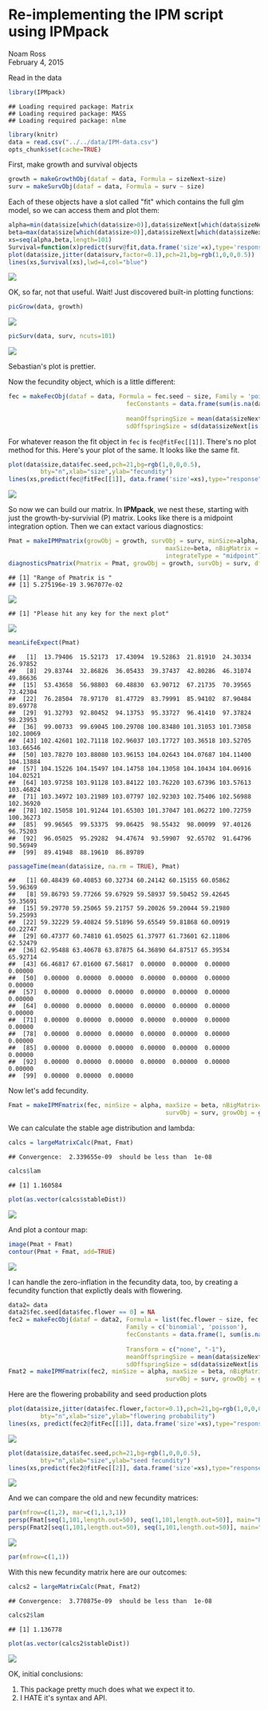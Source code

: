 # Re-implementing the IPM script using IPMpack
Noam Ross  
February 4, 2015  

Read in the data


```r
library(IPMpack)
```

```
## Loading required package: Matrix
## Loading required package: MASS
## Loading required package: nlme
```

```r
library(knitr)
data = read.csv("../../data/IPM-data.csv")
opts_chunk$set(cache=TRUE)
```

First, make growth and survival objects


```r
growth = makeGrowthObj(dataf = data, Formula = sizeNext~size)
surv = makeSurvObj(dataf = data, Formula = surv ~ size)
```

Each of these objects have a slot called "fit" which contains the full
glm model, so we can access them and plot them:


```r
alpha=min(data$size[which(data$size>0)],data$sizeNext[which(data$sizeNext>0)])
beta=max(data$size[which(data$size>0)],data$sizeNext[which(data$sizeNext>0)])
xs=seq(alpha,beta,length=101)
Survival=function(x)predict(surv@fit,data.frame('size'=x),type='response')
plot(data$size,jitter(data$surv,factor=0.1),pch=21,bg=rgb(1,0,0,0.5))
lines(xs,Survival(xs),lwd=4,col="blue")
```

![](2015-02-04-ipmpack-walkthrough_files/figure-html/unnamed-chunk-2-1.png) 

OK, so far, not that useful.  Wait!  Just discovered built-in plotting
functions:


```r
picGrow(data, growth)
```

![](2015-02-04-ipmpack-walkthrough_files/figure-html/unnamed-chunk-3-1.png) 

```r
picSurv(data, surv, ncuts=101)
```

![](2015-02-04-ipmpack-walkthrough_files/figure-html/unnamed-chunk-3-2.png) 

Sebastian's plot is prettier.

Now the fecundity object, which is a little different:


```r
fec = makeFecObj(dataf = data, Formula = fec.seed ~ size, Family = 'poisson',
								 fecConstants = data.frame(sum(is.na(data$size))/
								 														sum(data$fec.seed,na.rm=TRUE)),
								 meanOffspringSize = mean(data$sizeNext[is.na(data$size)]),
								 sdOffspringSize = sd(data$sizeNext[is.na(data$size)]))
```

For whatever reason the fit object in `fec` is `fec@fitFec[[1]]`.  There's no
plot method for this.  Here's your plot of the same.  It looks like the same fit.


```r
plot(data$size,data$fec.seed,pch=21,bg=rgb(1,0,0,0.5),
		 bty="n",xlab="size",ylab="fecundity")
lines(xs,predict(fec@fitFec[[1]], data.frame('size'=xs),type="response"),lwd=2)
```

![](2015-02-04-ipmpack-walkthrough_files/figure-html/unnamed-chunk-5-1.png) 

So now we can build our matrix.  In **IPMpack**, we nest these, starting with
just the growth-by-survivial (P) matrix.  Looks like there is a midpoint
integration option.  Then we can extact various diagnostics:


```r
Pmat = makeIPMPmatrix(growObj = growth, survObj = surv, minSize=alpha,
											maxSize=beta, nBigMatrix = 101,
											integrateType = "midpoint")
diagnosticsPmatrix(Pmatrix = Pmat, growObj = growth, survObj = surv, dff = data)
```

```
## [1] "Range of Pmatrix is "
## [1] 5.275196e-19 3.967077e-02
```

![](2015-02-04-ipmpack-walkthrough_files/figure-html/unnamed-chunk-6-1.png) 

```
## [1] "Please hit any key for the next plot"
```

![](2015-02-04-ipmpack-walkthrough_files/figure-html/unnamed-chunk-6-2.png) 

```r
meanLifeExpect(Pmat)
```

```
##   [1]  13.79406  15.52173  17.43094  19.52863  21.81910  24.30334  26.97852
##   [8]  29.83744  32.86826  36.05433  39.37437  42.80286  46.31074  49.86636
##  [15]  53.43658  56.98803  60.48830  63.90712  67.21735  70.39565  73.42304
##  [22]  76.28504  78.97170  81.47729  83.79991  85.94102  87.90484  89.69778
##  [29]  91.32793  92.80452  94.13753  95.33727  96.41410  97.37824  98.23953
##  [36]  99.00733  99.69045 100.29708 100.83480 101.31053 101.73058 102.10069
##  [43] 102.42601 102.71118 102.96037 103.17727 103.36518 103.52705 103.66546
##  [50] 103.78270 103.88080 103.96153 104.02643 104.07687 104.11400 104.13884
##  [57] 104.15226 104.15497 104.14758 104.13058 104.10434 104.06916 104.02521
##  [64] 103.97258 103.91128 103.84122 103.76220 103.67396 103.57613 103.46824
##  [71] 103.34972 103.21989 103.07797 102.92303 102.75406 102.56988 102.36920
##  [78] 102.15058 101.91244 101.65303 101.37047 101.06272 100.72759 100.36273
##  [85]  99.96565  99.53375  99.06425  98.55432  98.00099  97.40126  96.75203
##  [92]  96.05025  95.29282  94.47674  93.59907  92.65702  91.64796  90.56949
##  [99]  89.41948  88.19610  86.89789
```

```r
passageTime(mean(data$size, na.rm = TRUE), Pmat)
```

```
##   [1] 60.48439 60.40853 60.32734 60.24142 60.15155 60.05862 59.96369
##   [8] 59.86793 59.77266 59.67929 59.58937 59.50452 59.42645 59.35691
##  [15] 59.29770 59.25065 59.21757 59.20026 59.20044 59.21980 59.25993
##  [22] 59.32229 59.40824 59.51896 59.65549 59.81868 60.00919 60.22747
##  [29] 60.47377 60.74810 61.05025 61.37977 61.73601 62.11806 62.52479
##  [36] 62.95488 63.40678 63.87875 64.36890 64.87517 65.39534 65.92714
##  [43] 66.46817 67.01600 67.56817  0.00000  0.00000  0.00000  0.00000
##  [50]  0.00000  0.00000  0.00000  0.00000  0.00000  0.00000  0.00000
##  [57]  0.00000  0.00000  0.00000  0.00000  0.00000  0.00000  0.00000
##  [64]  0.00000  0.00000  0.00000  0.00000  0.00000  0.00000  0.00000
##  [71]  0.00000  0.00000  0.00000  0.00000  0.00000  0.00000  0.00000
##  [78]  0.00000  0.00000  0.00000  0.00000  0.00000  0.00000  0.00000
##  [85]  0.00000  0.00000  0.00000  0.00000  0.00000  0.00000  0.00000
##  [92]  0.00000  0.00000  0.00000  0.00000  0.00000  0.00000  0.00000
##  [99]  0.00000  0.00000  0.00000
```

Now let's add fecundity.


```r
Fmat = makeIPMFmatrix(fec, minSize = alpha, maxSize = beta, nBigMatrix=101,
											survObj = surv, growObj = growth)
```

We can calculate the stable age distribution and lambda:


```r
calcs = largeMatrixCalc(Pmat, Fmat)
```

```
## Convergence:  2.339655e-09  should be less than  1e-08
```

```r
calcs$lam
```

```
## [1] 1.160584
```

```r
plot(as.vector(calcs$stableDist))
```

![](2015-02-04-ipmpack-walkthrough_files/figure-html/unnamed-chunk-8-1.png) 

And plot a contour map:


```r
image(Pmat + Fmat)
contour(Pmat + Fmat, add=TRUE)
```

![](2015-02-04-ipmpack-walkthrough_files/figure-html/unnamed-chunk-9-1.png) 

I can handle the zero-inflation in the fecundity data, too, by creating a
fecundity function that explictly deals with flowering. 


```r
data2= data
data2$fec.seed[data$fec.flower == 0] = NA
fec2 = makeFecObj(dataf = data2, Formula = list(fec.flower ~ size, fec.seed ~ size),
								 Family = c('binomial', 'poisson'),
								 fecConstants = data.frame(1, sum(is.na(data$size))/
								 														sum(data$fec.seed,na.rm=TRUE)),
								 Transform = c("none", "-1"),
								 meanOffspringSize = mean(data$sizeNext[is.na(data$size)]),
								 sdOffspringSize = sd(data$sizeNext[is.na(data$size)]))
Fmat2 = makeIPMFmatrix(fec2, minSize = alpha, maxSize = beta, nBigMatrix=101,
											survObj = surv, growObj = growth)
```

Here are the flowering probability and seed production plots


```r
plot(data$size,jitter(data$fec.flower,factor=0.1),pch=21,bg=rgb(1,0,0,0.5),
		 bty="n",xlab="size",ylab="flowering probability")
lines(xs, predict(fec2@fitFec[[1]], data.frame('size'=xs),type="response"),lwd=2)
```

![](2015-02-04-ipmpack-walkthrough_files/figure-html/unnamed-chunk-11-1.png) 

```r
plot(data$size,data$fec.seed,pch=21,bg=rgb(1,0,0,0.5),
		 bty="n",xlab="size",ylab="seed fecundity")
lines(xs,predict(fec2@fitFec[[2]], data.frame('size'=xs),type="response"),lwd=2)
```

![](2015-02-04-ipmpack-walkthrough_files/figure-html/unnamed-chunk-11-2.png) 

And we can compare the old and new fecundity matrices:


```r
par(mfrow=c(1,2), mar=c(1,1,3,1))
persp(Fmat[seq(1,101,length.out=50), seq(1,101,length.out=50)], main="Poisson Only", zlim=c(0, 0.1), theta=20)
persp(Fmat2[seq(1,101,length.out=50), seq(1,101,length.out=50)], main="Binomial Flowering\nPoisson Seeds", zlim=c(0, 0.1), theta=20)
```

![](2015-02-04-ipmpack-walkthrough_files/figure-html/unnamed-chunk-12-1.png) 

```r
par(mfrow=c(1,1))
```

With this new fecundity matrix here are our outcomes:


```r
calcs2 = largeMatrixCalc(Pmat, Fmat2)
```

```
## Convergence:  3.770875e-09  should be less than  1e-08
```

```r
calcs2$lam
```

```
## [1] 1.136778
```

```r
plot(as.vector(calcs2$stableDist))
```

![](2015-02-04-ipmpack-walkthrough_files/figure-html/unnamed-chunk-13-1.png) 


OK, initial conclusions:

1.  This package pretty much does what we expect it to.
2.  I HATE it's syntax and API.


